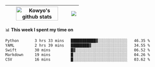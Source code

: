 | <a href="https://github.com/anuraghazra/github-readme-stats"><img width="85%" src="https://github-readme-stats.vercel.app/api?username=kowyo&show_icons=true&hide_border=true&theme=transparent" alt="Kowyo's github stats" /></a> | <a href="https://github.com/anuraghazra/github-readme-stats"><img align="center" src="https://github-readme-stats.vercel.app/api/top-langs/?username=kowyo&exclude_repo=Engineering-Competition-Robot,mobile-robot&hide=c,assembly,shaderlab,hlsl,mathematica,cmake&layout=compact&hide_border=true&theme=transparent" /></a> |
| ------------- | ------------- |

📊 **This week I spent my time on**
<!--START_SECTION:waka-->

```txt
Python       3 hrs 33 mins   ███████████▓░░░░░░░░░░░░░   46.35 %
YAML         2 hrs 39 mins   ████████▓░░░░░░░░░░░░░░░░   34.55 %
Swift        30 mins         █▓░░░░░░░░░░░░░░░░░░░░░░░   06.52 %
Markdown     19 mins         █░░░░░░░░░░░░░░░░░░░░░░░░   04.26 %
CSV          16 mins         █░░░░░░░░░░░░░░░░░░░░░░░░   03.62 %
```

<!--END_SECTION:waka-->
